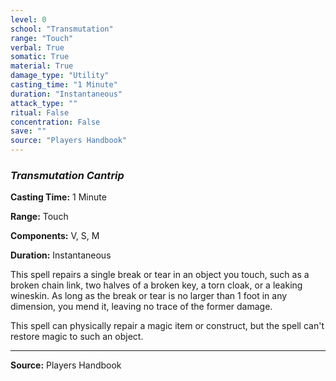```yaml
---
level: 0
school: "Transmutation"
range: "Touch"
verbal: True
somatic: True
material: True
damage_type: "Utility"
casting_time: "1 Minute"
duration: "Instantaneous"
attack_type: ""
ritual: False
concentration: False
save: ""
source: "Players Handbook"
---
```


### *Transmutation Cantrip*

**Casting Time:** 1 Minute

**Range:** Touch

**Components:** V, S, M

**Duration:** Instantaneous

This spell repairs a single break or tear in an object you touch, such as a broken chain link, two halves of a broken key, a torn cloak, or a leaking wineskin. As long as the break or tear is no larger than 1 foot in any dimension, you mend it, leaving no trace of the former damage.
 
 This spell can physically repair a magic item or construct, but the spell can't restore magic to such an object.

---
**Source:** Players Handbook
